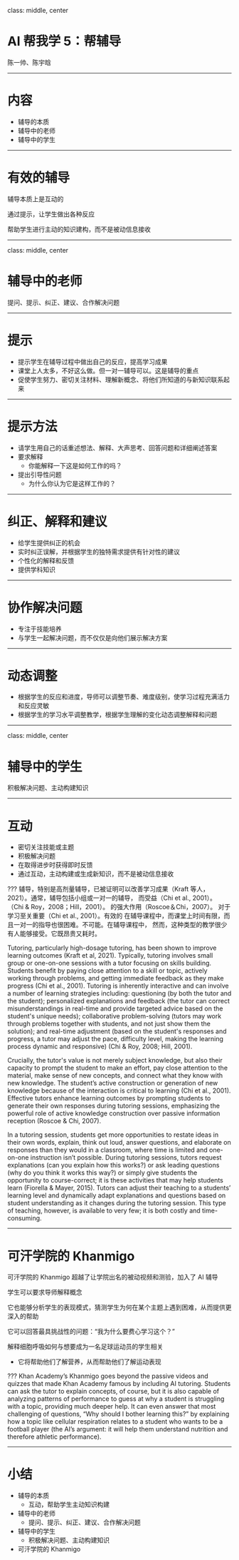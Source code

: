 class: middle, center
# AI 帮我学 5：帮辅导

陈一帅、陈宇晗

<!-- [yschen@bjtu.edu.cn](mailto:yschen@bjtu.edu.cn)

北京交通大学电子信息工程学院

.footnote[网络智能实验室] -->

---
# 内容

- 辅导的本质
- 辅导中的老师
- 辅导中的学生

---
# 有效的辅导

辅导本质上是互动的

通过提示，让学生做出各种反应

帮助学生进行主动的知识建构，而不是被动信息接收

---
class: middle, center
# 辅导中的老师

提问、提示、纠正、建议、合作解决问题

---
# 提示

- 提示学生在辅导过程中做出自己的反应，提高学习成果
- 课堂上人太多，不好这么做。但一对一辅导可以。这是辅导的重点
- 促使学生努力、密切关注材料、理解新概念、将他们所知道的与新知识联系起来

---
# 提示方法

- 请学生用自己的话重述想法、解释、大声思考、回答问题和详细阐述答案
- 要求解释
  - 你能解释一下这是如何工作的吗？
- 提出引导性问题
  - 为什么你认为它是这样工作的？

---
# 纠正、解释和建议

- 给学生提供纠正的机会
- 实时纠正误解，并根据学生的独特需求提供有针对性的建议
- 个性化的解释和反馈
- 提供学科知识

---
# 协作解决问题

- 专注于技能培养
- 与学生一起解决问题，而不仅仅是向他们展示解决方案

---
# 动态调整

- 根据学生的反应和进度，导师可以调整节奏、难度级别，使学习过程充满活力和反应灵敏
- 根据学生的学习水平调整教学，根据学生理解的变化动态调整解释和问题

---
class: middle, center
# 辅导中的学生

积极解决问题、主动构建知识

---
# 互动

- 密切关注技能或主题
- 积极解决问题
- 在取得进步时获得即时反馈
- 通过互动，主动构建或生成新知识，而不是被动信息接收

???
辅导，特别是高剂量辅导，已被证明可以改善学习成果（Kraft 等人，2021）。通常，辅导包括小组或一对一的辅导，
而受益（Chi et al., 2001）。 （Chi & Roy，2008；Hill，2001）。 的强大作用（Roscoe＆Chi，2007）。 对于学习至关重要（Chi et al., 2001）。有效的
在辅导课程中，而课堂上时间有限，而且一对一的指导也很困难。不可能。在辅导课程中，
然而，这种类型的教学很少有人能够接受。它既昂贵又耗时。

Tutoring, particularly high-dosage tutoring, has been shown to improve learning outcomes (Kraft et al, 2021). Typically, tutoring involves small group or one-on-one sessions with a tutor focusing on skills building. Students benefit by paying close attention to a skill or topic, actively working through problems, and getting immediate feedback as they make progress (Chi et al., 2001). Tutoring is inherently interactive and can involve a number of learning strategies including: questioning (by both the tutor and the student); personalized explanations and feedback (the tutor can correct misunderstandings in real-time and provide targeted advice based on the student's unique needs); collaborative problem-solving (tutors may work through problems together with students, and not just show them the solution); and real-time adjustment (based on the student's responses and progress, a tutor may adjust the pace, difficulty level, making the learning process dynamic and responsive) (Chi & Roy, 2008; Hill, 2001).

Crucially, the tutor's value is not merely subject knowledge, but also their capacity to prompt the student to make an effort, pay close attention to the material, make sense of new concepts, and connect what they know with new knowledge. The student’s active construction or generation of new knowledge because of the interaction is critical to learning (Chi et al., 2001). Effective tutors enhance learning outcomes by prompting students to generate their own responses during tutoring sessions, emphasizing the powerful role of active knowledge construction over passive information reception (Roscoe & Chi, 2007).

In a tutoring session, students get more opportunities to restate ideas in their own words, explain, think out loud, answer questions, and elaborate on responses than they would in a classroom, where time is limited and one-on-one instruction isn’t possible. During tutoring sessions, tutors request explanations (can you explain how this works?) or ask leading questions (why do you think it works this way?) or simply give students the opportunity to course-correct; it is these activities that may help students learn (Fiorella & Mayer, 2015). Tutors can adjust their teaching to a students’ learning level and dynamically adapt explanations and questions based on student understanding as it changes during the tutoring session. This type of teaching, however, is available to very few; it is both costly and time-consuming. 

---
# 可汗学院的 Khanmigo

可汗学院的 Khanmigo 超越了让学院出名的被动视频和测验，加入了 AI 辅导

学生可以要求导师解释概念

它也能够分析学生的表现模式，猜测学生为何在某个主题上遇到困难，从而提供更深入的帮助

它可以回答最具挑战性的问题：“我为什么要费心学习这个？”

解释细胞呼吸如何与想要成为一名足球运动员的学生相关
- 它将帮助他们了解营养，从而帮助他们了解运动表现

???
Khan Academy’s Khanmigo goes beyond the passive videos and quizzes that made Khan Academy famous by including AI tutoring. Students can ask the tutor to explain concepts, of course, but it is also capable of analyzing patterns of performance to guess at why a student is struggling with a topic, providing much deeper help. It can even answer that most challenging of questions, “Why should I bother learning this?” by explaining how a topic like cellular respiration relates to a student who wants to be a football player (the AI’s argument: it will help them understand nutrition and therefore athletic performance).

---
# 小结

- 辅导的本质
  - 互动，帮助学生主动知识构建
- 辅导中的老师
  - 提问、提示、纠正、建议、合作解决问题
- 辅导中的学生
  - 积极解决问题、主动构建知识
- 可汗学院的 Khanmigo 